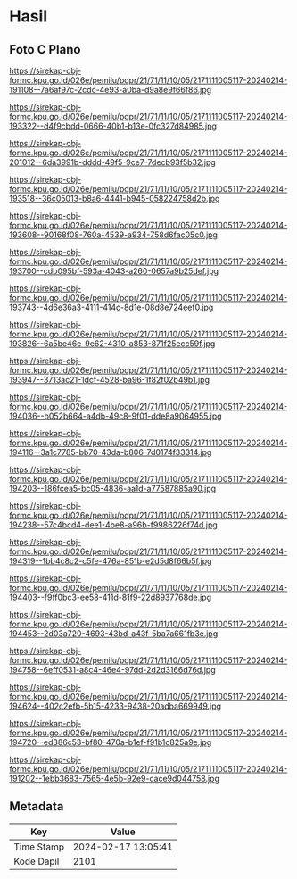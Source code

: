 # Hasil

## Foto C Plano

https://sirekap-obj-formc.kpu.go.id/026e/pemilu/pdpr/21/71/11/10/05/2171111005117-20240214-191108--7a6af97c-2cdc-4e93-a0ba-d9a8e9f66f86.jpg

https://sirekap-obj-formc.kpu.go.id/026e/pemilu/pdpr/21/71/11/10/05/2171111005117-20240214-193322--d4f9cbdd-0666-40b1-b13e-0fc327d84985.jpg

https://sirekap-obj-formc.kpu.go.id/026e/pemilu/pdpr/21/71/11/10/05/2171111005117-20240214-201012--6da3991b-dddd-49f5-9ce7-7decb93f5b32.jpg

https://sirekap-obj-formc.kpu.go.id/026e/pemilu/pdpr/21/71/11/10/05/2171111005117-20240214-193518--36c05013-b8a6-4441-b945-058224758d2b.jpg

https://sirekap-obj-formc.kpu.go.id/026e/pemilu/pdpr/21/71/11/10/05/2171111005117-20240214-193608--90168f08-760a-4539-a934-758d6fac05c0.jpg

https://sirekap-obj-formc.kpu.go.id/026e/pemilu/pdpr/21/71/11/10/05/2171111005117-20240214-193700--cdb095bf-593a-4043-a260-0657a9b25def.jpg

https://sirekap-obj-formc.kpu.go.id/026e/pemilu/pdpr/21/71/11/10/05/2171111005117-20240214-193743--4d6e36a3-4111-414c-8d1e-08d8e724eef0.jpg

https://sirekap-obj-formc.kpu.go.id/026e/pemilu/pdpr/21/71/11/10/05/2171111005117-20240214-193826--6a5be46e-9e62-4310-a853-871f25ecc59f.jpg

https://sirekap-obj-formc.kpu.go.id/026e/pemilu/pdpr/21/71/11/10/05/2171111005117-20240214-193947--3713ac21-1dcf-4528-ba96-1f82f02b49b1.jpg

https://sirekap-obj-formc.kpu.go.id/026e/pemilu/pdpr/21/71/11/10/05/2171111005117-20240214-194036--b052b664-a4db-49c8-9f01-dde8a9064955.jpg

https://sirekap-obj-formc.kpu.go.id/026e/pemilu/pdpr/21/71/11/10/05/2171111005117-20240214-194116--3a1c7785-bb70-43da-b806-7d0174f33314.jpg

https://sirekap-obj-formc.kpu.go.id/026e/pemilu/pdpr/21/71/11/10/05/2171111005117-20240214-194203--186fcea5-bc05-4836-aa1d-a77587885a90.jpg

https://sirekap-obj-formc.kpu.go.id/026e/pemilu/pdpr/21/71/11/10/05/2171111005117-20240214-194238--57c4bcd4-dee1-4be8-a96b-f9986226f74d.jpg

https://sirekap-obj-formc.kpu.go.id/026e/pemilu/pdpr/21/71/11/10/05/2171111005117-20240214-194319--1bb4c8c2-c5fe-476a-851b-e2d5d8f66b5f.jpg

https://sirekap-obj-formc.kpu.go.id/026e/pemilu/pdpr/21/71/11/10/05/2171111005117-20240214-194403--f9ff0bc3-ee58-411d-81f9-22d8937768de.jpg

https://sirekap-obj-formc.kpu.go.id/026e/pemilu/pdpr/21/71/11/10/05/2171111005117-20240214-194453--2d03a720-4693-43bd-a43f-5ba7a661fb3e.jpg

https://sirekap-obj-formc.kpu.go.id/026e/pemilu/pdpr/21/71/11/10/05/2171111005117-20240214-194758--6eff0531-a8c4-46e4-97dd-2d2d3166d76d.jpg

https://sirekap-obj-formc.kpu.go.id/026e/pemilu/pdpr/21/71/11/10/05/2171111005117-20240214-194624--402c2efb-5b15-4233-9438-20adba669949.jpg

https://sirekap-obj-formc.kpu.go.id/026e/pemilu/pdpr/21/71/11/10/05/2171111005117-20240214-194720--ed386c53-bf80-470a-b1ef-f91b1c825a9e.jpg

https://sirekap-obj-formc.kpu.go.id/026e/pemilu/pdpr/21/71/11/10/05/2171111005117-20240214-191202--1ebb3683-7565-4e5b-92e9-cace9d044758.jpg


## Metadata

| Key        | Value               |
| ---------- | ------------------- |
| Time Stamp | 2024-02-17 13:05:41 |
| Kode Dapil | 2101                |




